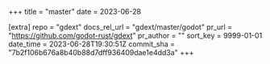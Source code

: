 +++
title = "master"
date = 2023-06-28

[extra]
repo = "gdext"
docs_rel_url = "gdext/master/godot"
pr_url = "https://github.com/godot-rust/gdext"
pr_author = ""
sort_key = 9999-01-01
date_time = 2023-06-28T19:30:51Z
commit_sha = "7b2f106b676a8b40b88d7dff936409dae1e4dd3a"
+++


